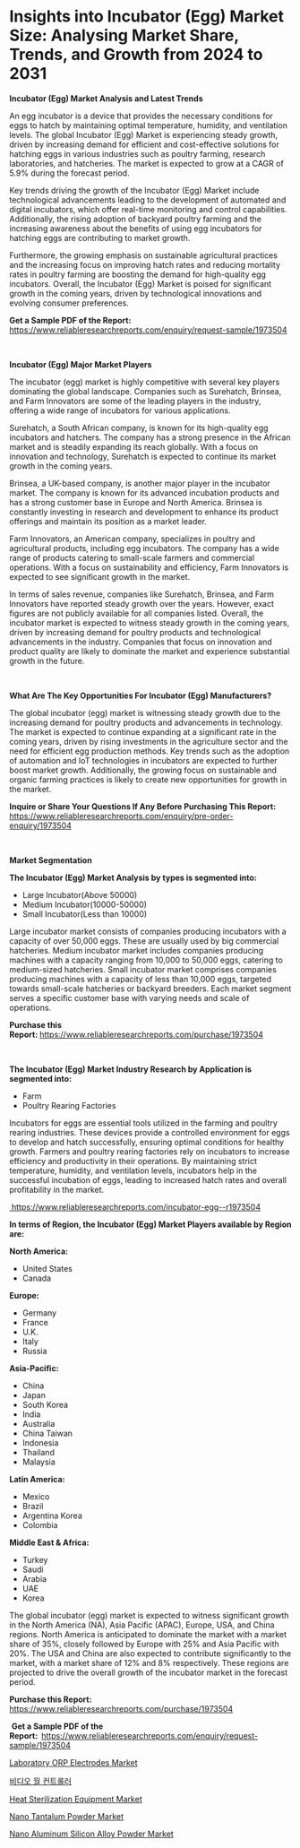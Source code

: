 <p><h1>Insights into Incubator (Egg) Market Size: Analysing Market Share, Trends, and Growth from 2024 to 2031</h1></p><p><strong>Incubator (Egg) Market Analysis and Latest Trends</strong></p>
<p><p>An egg incubator is a device that provides the necessary conditions for eggs to hatch by maintaining optimal temperature, humidity, and ventilation levels. The global Incubator (Egg) Market is experiencing steady growth, driven by increasing demand for efficient and cost-effective solutions for hatching eggs in various industries such as poultry farming, research laboratories, and hatcheries. The market is expected to grow at a CAGR of 5.9% during the forecast period.</p><p>Key trends driving the growth of the Incubator (Egg) Market include technological advancements leading to the development of automated and digital incubators, which offer real-time monitoring and control capabilities. Additionally, the rising adoption of backyard poultry farming and the increasing awareness about the benefits of using egg incubators for hatching eggs are contributing to market growth.</p><p>Furthermore, the growing emphasis on sustainable agricultural practices and the increasing focus on improving hatch rates and reducing mortality rates in poultry farming are boosting the demand for high-quality egg incubators. Overall, the Incubator (Egg) Market is poised for significant growth in the coming years, driven by technological innovations and evolving consumer preferences.</p></p>
<p><strong>Get a Sample PDF of the Report:&nbsp;</strong> <a href="https://www.reliableresearchreports.com/enquiry/request-sample/1973504">https://www.reliableresearchreports.com/enquiry/request-sample/1973504</a></p>
<p>&nbsp;</p>
<p><strong>Incubator (Egg) Major Market Players</strong></p>
<p><p>The incubator (egg) market is highly competitive with several key players dominating the global landscape. Companies such as Surehatch, Brinsea, and Farm Innovators are some of the leading players in the industry, offering a wide range of incubators for various applications.</p><p>Surehatch, a South African company, is known for its high-quality egg incubators and hatchers. The company has a strong presence in the African market and is steadily expanding its reach globally. With a focus on innovation and technology, Surehatch is expected to continue its market growth in the coming years.</p><p>Brinsea, a UK-based company, is another major player in the incubator market. The company is known for its advanced incubation products and has a strong customer base in Europe and North America. Brinsea is constantly investing in research and development to enhance its product offerings and maintain its position as a market leader.</p><p>Farm Innovators, an American company, specializes in poultry and agricultural products, including egg incubators. The company has a wide range of products catering to small-scale farmers and commercial operations. With a focus on sustainability and efficiency, Farm Innovators is expected to see significant growth in the market.</p><p>In terms of sales revenue, companies like Surehatch, Brinsea, and Farm Innovators have reported steady growth over the years. However, exact figures are not publicly available for all companies listed. Overall, the incubator market is expected to witness steady growth in the coming years, driven by increasing demand for poultry products and technological advancements in the industry. Companies that focus on innovation and product quality are likely to dominate the market and experience substantial growth in the future.</p></p>
<p>&nbsp;</p>
<p><strong>What Are The Key Opportunities For Incubator (Egg) Manufacturers?</strong></p>
<p><p>The global incubator (egg) market is witnessing steady growth due to the increasing demand for poultry products and advancements in technology. The market is expected to continue expanding at a significant rate in the coming years, driven by rising investments in the agriculture sector and the need for efficient egg production methods. Key trends such as the adoption of automation and IoT technologies in incubators are expected to further boost market growth. Additionally, the growing focus on sustainable and organic farming practices is likely to create new opportunities for growth in the market.</p></p>
<p><strong>Inquire or Share Your Questions If Any Before Purchasing This Report:</strong> <a href="https://www.reliableresearchreports.com/enquiry/pre-order-enquiry/1973504">https://www.reliableresearchreports.com/enquiry/pre-order-enquiry/1973504</a></p>
<p>&nbsp;</p>
<p><strong>Market Segmentation</strong></p>
<p><strong>The Incubator (Egg) Market Analysis by types is segmented into:</strong></p>
<p><ul><li>Large Incubator(Above 50000)</li><li>Medium Incubator(10000-50000)</li><li>Small Incubator(Less than 10000)</li></ul></p>
<p><p>Large incubator market consists of companies producing incubators with a capacity of over 50,000 eggs. These are usually used by big commercial hatcheries. Medium incubator market includes companies producing machines with a capacity ranging from 10,000 to 50,000 eggs, catering to medium-sized hatcheries. Small incubator market comprises companies producing machines with a capacity of less than 10,000 eggs, targeted towards small-scale hatcheries or backyard breeders. Each market segment serves a specific customer base with varying needs and scale of operations.</p></p>
<p><strong>Purchase this Report:&nbsp;</strong><a href="https://www.reliableresearchreports.com/purchase/1973504">https://www.reliableresearchreports.com/purchase/1973504</a></p>
<p>&nbsp;</p>
<p><strong>The Incubator (Egg) Market Industry Research by Application is segmented into:</strong></p>
<p><ul><li>Farm</li><li>Poultry Rearing Factories</li></ul></p>
<p><p>Incubators for eggs are essential tools utilized in the farming and poultry rearing industries. These devices provide a controlled environment for eggs to develop and hatch successfully, ensuring optimal conditions for healthy growth. Farmers and poultry rearing factories rely on incubators to increase efficiency and productivity in their operations. By maintaining strict temperature, humidity, and ventilation levels, incubators help in the successful incubation of eggs, leading to increased hatch rates and overall profitability in the market.</p></p>
<p><a href="https://www.reliableresearchreports.com/incubator-egg--r1973504">&nbsp;https://www.reliableresearchreports.com/incubator-egg--r1973504</a></p>
<p><strong>In terms of Region, the Incubator (Egg) Market Players available by Region are:</strong></p>
<p>
    <p> <strong> North America: </strong>
        <ul>
            <li>United States</li>
            <li>Canada</li>
        </ul>
        </p> 
    <p> <strong> Europe: </strong>
        <ul>
            <li>Germany</li>
            <li>France</li>
            <li>U.K.</li>
            <li>Italy</li>
            <li>Russia</li>
        </ul>
        </p> 
    <p> <strong> Asia-Pacific: </strong>
        <ul>
            <li>China</li>
            <li>Japan</li>
            <li>South Korea</li>
            <li>India</li>
            <li>Australia</li>
            <li>China Taiwan</li>
            <li>Indonesia</li>
            <li>Thailand</li>
            <li>Malaysia</li>
        </ul>
        </p> 
    <p> <strong> Latin America: </strong>
        <ul>
            <li>Mexico</li>
            <li>Brazil</li>
            <li>Argentina Korea</li>
            <li>Colombia</li>
        </ul>
        </p> 
    <p> <strong> Middle East & Africa: </strong>
        <ul>
            <li>Turkey</li>
            <li>Saudi</li>
            <li>Arabia</li>
            <li>UAE</li>
            <li>Korea</li>
        </ul>
    </p>
    </p>
<p><p>The global incubator (egg) market is expected to witness significant growth in the North America (NA), Asia Pacific (APAC), Europe, USA, and China regions. North America is anticipated to dominate the market with a market share of 35%, closely followed by Europe with 25% and Asia Pacific with 20%. The USA and China are also expected to contribute significantly to the market, with a market share of 12% and 8% respectively. These regions are projected to drive the overall growth of the incubator market in the forecast period.</p></p>
<p><strong>Purchase this Report: </strong><a href="https://www.reliableresearchreports.com/purchase/1973504">https://www.reliableresearchreports.com/purchase/1973504</a></p>
<p>&nbsp;<strong>Get a Sample PDF of the Report:&nbsp;&nbsp;</strong><a href="https://www.reliableresearchreports.com/enquiry/request-sample/1973504">https://www.reliableresearchreports.com/enquiry/request-sample/1973504</a></p>
<p><strong></strong></p>
<p><p><a href="https://www.linkedin.com/pulse/analyzing-laboratory-orp-electrodes-market-global-industry-68rze?trackingId=4QS3Z2uWWVlp%2FyYRYbG4mg%3D%3D">Laboratory ORP Electrodes Market</a></p><p><a href="https://github.com/solomonbode85/Market-Research-Report-List-1/blob/main/528638441137.md">비디오 월 컨트롤러</a></p><p><a href="https://github.com/changoleonlaverguenzanoexiste/Market-Research-Report-List-3/blob/main/heat-sterilization-equipment-market.md">Heat Sterilization Equipment Market</a></p><p><a href="https://issuu.com/reportprime-2/docs/nano-tantalum-powder-market-size-2030.pptx">Nano Tantalum Powder Market</a></p><p><a href="https://issuu.com/reportprime-2/docs/nano-aluminum-silicon-alloy-powder-market-size-203">Nano Aluminum Silicon Alloy Powder Market</a></p></p>